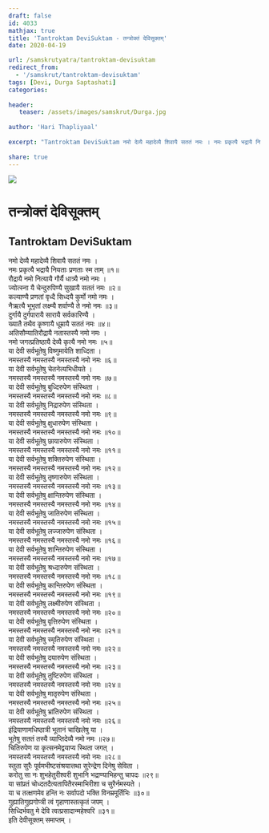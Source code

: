 ```yaml
---
draft: false
id: 4033    
mathjax: true    
title: 'Tantroktam DeviSuktam - तन्त्रोक्तं देविसूक्तम्'    
date: 2020-04-19    

url: /samskrutyatra/tantroktam-devisuktam
redirect_from: 
  - '/samskrut/tantroktam-devisuktam'
tags: [Devi, Durga Saptashati]    
categories:    
    
header:    
   teaser: /assets/images/samskrut/Durga.jpg    
    
author: 'Hari Thapliyaal'    
    
excerpt: "Tantroktam DeviSuktam नमो देव्यै महादेव्यै शिवायै सततं नमः । नमः प्रकृत्यै भद्रायै नियताः प्रणताः स्म ताम् ॥१॥ रौद्रायै नमो नित्यायै गौर्यै धात्र्यै नमो नमः । ज्योत्स्ना यै चेन्दुरुपिण्यै सुखायै सततं नमः ॥२॥ कल्याण्यै प्रणतां वृध्दै सिध्दयै कुर्मो नमो नमः"
    
share: true    
---
```

![](/assets/images/samskrut/Durga.jpg)    
    
# तन्त्रोक्तं देविसूक्तम्    
## Tantroktam DeviSuktam    
    
    
नमो देव्यै महादेव्यै शिवायै सततं नमः ।    
नमः प्रकृत्यै भद्रायै नियताः प्रणताः स्म ताम् ॥१॥    
रौद्रायै नमो नित्यायै गौर्यै धात्र्यै नमो नमः ।    
ज्योत्स्ना यै चेन्दुरुपिण्यै सुखायै सततं नमः ॥२॥    
कल्याण्यै प्रणतां वृध्दै सिध्दयै कुर्मो नमो नमः ।    
नैऋत्यै भूभृतां लक्ष्म्यै शर्वाण्यै ते नमो नमः ॥३॥    
दुर्गायै दुर्गपारायै सारायै सर्वकारिण्यै ।    
ख्यातै तथैव कृष्णायै धूम्रायै सततं नमः ॥४॥    
अतिसौम्यातिरौद्रायै नतास्तस्यै नमो नमः ।    
नमो जगत्प्रतिष्ठायै देव्यै कृत्यै नमो नमः ॥५॥    
या देवी सर्वभूतेषु विष्णुमायेति शाध्दिता ।    
नमस्तस्यै नमस्तस्यै नमस्तस्यै नमो नमः ॥६॥    
या देवी सर्वभूतेषु चेतनेत्यभिधीयते ।    
नमस्तस्यै नमस्तस्यै नमस्तस्यै नमो नमः ॥७॥    
या देवी सर्वभूतेषु बुध्दिरुपेण संस्थिता ।    
नमस्तस्यै नमस्तस्यै नमस्तस्यै नमो नमः ॥८॥    
या देवी सर्वभूतेषु निद्रारुपेण संस्थिता ।    
नमस्तस्यै नमस्तस्यै नमस्तस्यै नमो नमः ॥९॥    
या देवी सर्वभूतेषु क्षुधारुपेण संस्थिता ।    
नमस्तस्यै नमस्तस्यै नमस्तस्यै नमो नमः ॥१०॥    
या देवी सर्वभूतेषु छायारुपेण संस्थिता ।    
नमस्तस्यै नमस्तस्यै नमस्तस्यै नमो नमः ॥११॥    
या देवी सर्वभूतेषु शक्तिरुपेण संस्थिता ।    
नमस्तस्यै नमस्तस्यै नमस्तस्यै नमो नमः ॥१२॥    
या देवी सर्वभूतेषु तृष्णारुपेण संस्थिता ।    
नमस्तस्यै नमस्तस्यै नमस्तस्यै नमो नमः ॥१३॥    
या देवी सर्वभूतेषु क्षान्तिरुपेण संस्थिता ।    
नमस्तस्यै नमस्तस्यै नमस्तस्यै नमो नमः ॥१४॥    
या देवी सर्वभूतेषु जातिरुपेण संस्थिता ।    
नमस्तस्यै नमस्तस्यै नमस्तस्यै नमो नमः ॥१५॥    
या देवी सर्वभूतेषु लज्जारुपेण संस्थिता ।    
नमस्तस्यै नमस्तस्यै नमस्तस्यै नमो नमः ॥१६॥    
या देवी सर्वभूतेषु शान्तिरुपेण संस्थिता ।    
नमस्तस्यै नमस्तस्यै नमस्तस्यै नमो नमः ॥१७॥    
या देवी सर्वभूतेषु श्रध्दारुपेण संस्थिता ।    
नमस्तस्यै नमस्तस्यै नमस्तस्यै नमो नमः ॥१८॥    
या देवी सर्वभूतेषु कान्तिरुपेण संस्थिता ।    
नमस्तस्यै नमस्तस्यै नमस्तस्यै नमो नमः ॥१९॥    
या देवी सर्वभूतेषु लक्ष्मीरुपेण संस्थिता ।    
नमस्तस्यै नमस्तस्यै नमस्तस्यै नमो नमः ॥२०॥    
या देवी सर्वभूतेषु वृत्तिरुपेण संस्थिता ।    
नमस्तस्यै नमस्तस्यै नमस्तस्यै नमो नमः ॥२१॥    
या देवी सर्वभूतेषु स्मृतिरुपेण संस्थिता ।    
नमस्तस्यै नमस्तस्यै नमस्तस्यै नमो नमः ॥२२॥    
या देवी सर्वभूतेषु दयारुपेण संस्थिता ।    
नमस्तस्यै नमस्तस्यै नमस्तस्यै नमो नमः ॥२३॥    
या देवी सर्वभूतेषु तुष्टिरुपेण संस्थिता ।    
नमस्तस्यै नमस्तस्यै नमस्तस्यै नमो नमः ॥२४॥    
या देवी सर्वभूतेषु मातृरुपेण संस्थिता ।    
नमस्तस्यै नमस्तस्यै नमस्तस्यै नमो नमः ॥२५॥    
या देवी सर्वभूतेषु भ्रांतिरुपेण संस्थिता ।    
नमस्तस्यै नमस्तस्यै नमस्तस्यै नमो नमः ॥२६॥    
इंद्रियाणामधिष्ठात्री भूतानं चाखिलेषु या ।    
भूतेषु सततं तस्यै व्याप्तिदेव्यै नमो नमः ॥२७॥    
चितिरुपेण या कृत्सनमेद्वयाप्य स्थिता जगत् ।    
नमस्तस्यै नमस्तस्यै नमस्तस्यै नमो नमः ॥२८॥    
स्तुता सुरैः पूर्वमभीष्टसंश्रयात्तथा सुरेन्द्रेण दिनेषु सेविता ।    
करोतु सा नः शुभहेतुरीश्वरी शुभानि भद्राण्याभिहन्तु चापदः ॥२९॥    
या सांप्रतं चोध्दतदैत्यतापितैरस्माभिरीशा च सुरैर्नमस्यते ।    
या च तत्क्षणमेव हन्ति नः सर्वापदो भक्ति विनम्रमूर्तिभिः ॥३०॥    
गुह्यातिगुह्यगोप्त्री त्वं गृहाणास्तत्कृतं जपम् ।    
सिध्दिर्भवतु मे देवि त्वत्प्रसादान्महेश्वरि ॥३१॥    
इति देवीसूक्तम् समाप्तम् ।    
    
    
